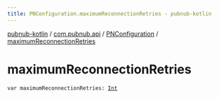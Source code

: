 ```yaml
---
title: PNConfiguration.maximumReconnectionRetries - pubnub-kotlin
---
```


[pubnub-kotlin](../../index.html) / [com.pubnub.api](../index.html) / [PNConfiguration](index.html) / [maximumReconnectionRetries](./maximum-reconnection-retries.html)

# maximumReconnectionRetries

`var maximumReconnectionRetries: `[`Int`](https://kotlinlang.org/api/latest/jvm/stdlib/kotlin/-int/index.html)